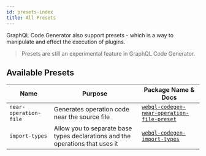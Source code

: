 ```yaml
---
id: presets-index
title: All Presets
---
```


GraphQL Code Generator also support presets - which is a way to manipulate and effect the execution of plugins.

> Presets are still an experimental feature in GraphQL Code Generator.

## Available Presets

| Name                  | Purpose                                       | Package Name & Docs                                                       |
| --------------------- | --------------------------------------------- | ------------------------------------------------------------------------- |
| `near-operation-file` | Generates operation code near the source file | [`webql-codegen-near-operation-file-preset`](./near-operation-file.md) |
| `import-types` | Allow you to separate base types declarations and the operations that uses it | [`webql-codegen-import-types`](./import-types.md) |
